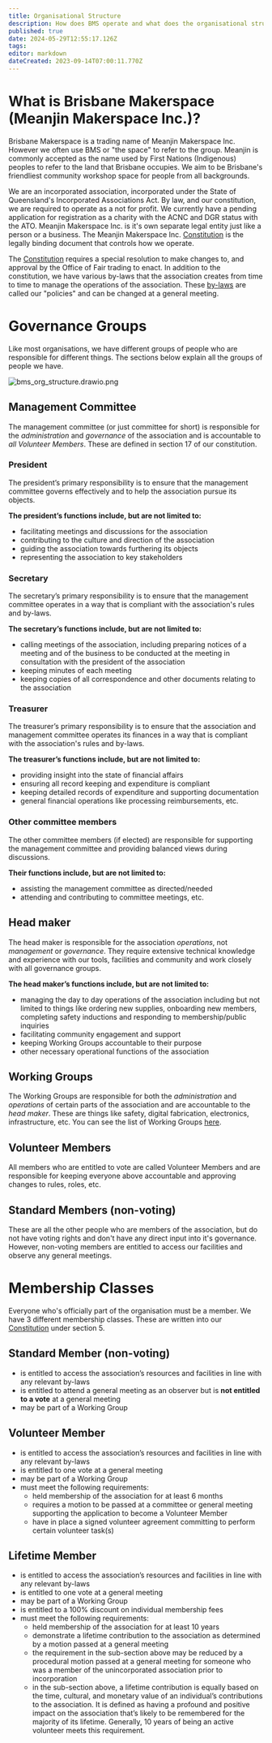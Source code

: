 ```yaml
---
title: Organisational Structure
description: How does BMS operate and what does the organisational structure look like?
published: true
date: 2024-05-29T12:55:17.126Z
tags: 
editor: markdown
dateCreated: 2023-09-14T07:00:11.770Z
---
```


# What is Brisbane Makerspace (Meanjin Makerspace Inc.)?
Brisbane Makerspace is a trading name of Meanjin Makerspace Inc. However we often use BMS or "the space" to refer to the group. Meanjin is commonly accepted as the name used by First Nations (Indigenous) peoples to refer to the land that Brisbane occupies. We aim to be Brisbane's friendliest community workshop space for people from all backgrounds.

We are an incorporated association, incorporated under the State of Queensland's Incorporated Associations Act. By law, and our constitution, we are required to operate as a not for profit. We currently have a pending application for registration as a charity with the ACNC and DGR status with the ATO. Meanjin Makerspace Inc. is it's own separate legal entity just like a person or a business. The Meanjin Makerspace Inc. [Constitution](/constitution) is the legally binding document that controls how we operate.

The [Constitution](/constitution) requires a special resolution to make changes to, and approval by the Office of Fair trading to enact. In addition to the constitution, we have various by-laws that the association creates from time to time to manage the operations of the association. These [by-laws](/policies) are called our "policies" and can be changed at a general meeting.

# Governance Groups
Like most organisations, we have different groups of people who are responsible for different things. The sections below explain all the groups of people we have.

![bms_org_structure.drawio.png](/admin/bms_org_structure.drawio.png)

## Management Committee
The management committee (or just committee for short) is responsible for the *administration* and *governance* of the association and is accountable to *all Volunteer Members*. These are defined in section 17 of our constitution.

### President
The president’s primary responsibility is to ensure that the management committee governs effectively and to help the association pursue its objects.

**The president’s functions include, but are not limited to:**
- facilitating meetings and discussions for the association
- contributing to the culture and direction of the association
- guiding the association towards furthering its objects
- representing the association to key stakeholders

### Secretary
The secretary’s primary responsibility is to ensure that the management committee operates in a way that is compliant with the association's rules and by-laws.

**The secretary’s functions include, but are not limited to:**
- calling meetings of the association, including preparing notices of a meeting and of the business to be conducted at the meeting in consultation with the president of the association
- keeping minutes of each meeting
- keeping copies of all correspondence and other documents relating to the association

### Treasurer
The treasurer’s primary responsibility is to ensure that the association and management committee operates its finances in a way that is compliant with the association's rules and by-laws.

**The treasurer’s functions include, but are not limited to:**
- providing insight into the state of financial affairs
- ensuring all record keeping and expenditure is compliant
- keeping detailed records of expenditure and supporting documentation
- general financial operations like processing reimbursements, etc.

### Other committee members
The other committee members (if elected) are responsible for supporting the management committee and providing balanced views during discussions.

**Their functions include, but are not limited to:**
- assisting the management committee as directed/needed
- attending and contributing to committee meetings, etc.


## Head maker
The head maker is responsible for the association *operations*, not *management* or *governance*. They require extensive technical knowledge and experience with our tools, facilities and community and work closely with all governance groups.

**The head maker’s functions include, but are not limited to:**
  - managing the day to day operations of the association including but not limited to things like ordering new supplies, onboarding new members, completing safety inductions and responding to membership/public inquiries
  - facilitating community engagement and support
  - keeping Working Groups accountable to their purpose
  - other necessary operational functions of the association

## Working Groups
The Working Groups are responsible for both the *administration* and *operations* of certain parts of the association and are accountable to the *head maker*. These are things like safety, digital fabrication, electronics, infrastructure, etc. You can see the list of Working Groups [here](/working-groups).

## Volunteer Members
All members who are entitled to vote are called Volunteer Members and are responsible for keeping everyone above accountable and approving changes to rules, roles, etc.

## Standard Members (non-voting)
These are all the other people who are members of the association, but do not have voting rights and don't have any direct input into it's governance. However, non-voting members are entitled to access our facilities and observe any general meetings.

# Membership Classes
Everyone who's officially part of the organisation must be a member. We have 3 different membership classes. These are written into our [Constitution](/constitution) under section 5.

## Standard Member (non-voting)
- is entitled to access the association’s resources and facilities in line with any relevant by-laws
- is entitled to attend a general meeting as an observer but is **not entitled to a vote** at a general meeting
- may be part of a Working Group

## Volunteer Member
- is entitled to access the association’s resources and facilities in line with any relevant by-laws
- is entitled to one vote at a general meeting
- may be part of a Working Group
- must meet the following requirements:
  - held membership of the association for at least 6 months
  - requires a motion to be passed at a committee or general meeting supporting the application to become a Volunteer Member
  - have in place a signed volunteer agreement committing to perform certain volunteer task(s)


## Lifetime Member
- is entitled to access the association’s resources and facilities in line with any relevant by-laws
- is entitled to one vote at a general meeting
- may be part of a Working Group
- is entitled to a 100% discount on individual membership fees
- must meet the following requirements:
  - held membership of the association for at least 10 years
  - demonstrate a lifetime contribution to the association as determined by a motion passed at a general meeting
  - the requirement in the sub-section above may be reduced by a procedural motion passed at a general meeting for someone who was a member of the unincorporated association prior to incorporation
  - in the sub-section above, a lifetime contribution is equally based on the time, cultural, and monetary value of an individual’s contributions to the association. It is defined as having a profound and positive impact on the association that’s likely to be remembered for the majority of its lifetime. Generally, 10 years of being an active volunteer meets this requirement.
